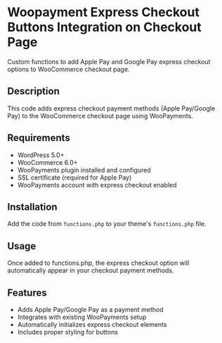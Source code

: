 # Woopayment Express Checkout Buttons Integration on Checkout Page

Custom functions to add Apple Pay and Google Pay express checkout options to WooCommerce checkout page.

## Description

This code adds express checkout payment methods (Apple Pay/Google Pay) to the WooCommerce checkout page using WooPayments.

## Requirements

- WordPress 5.0+
- WooCommerce 6.0+
- WooPayments plugin installed and configured
- SSL certificate (required for Apple Pay)
- WooPayments account with express checkout enabled

## Installation

Add the code from `functions.php` to your theme's `functions.php` file.

## Usage

Once added to functions.php, the express checkout option will automatically appear in your checkout payment methods.

## Features

- Adds Apple Pay/Google Pay as a payment method
- Integrates with existing WooPayments setup
- Automatically initializes express checkout elements
- Includes proper styling for buttons
